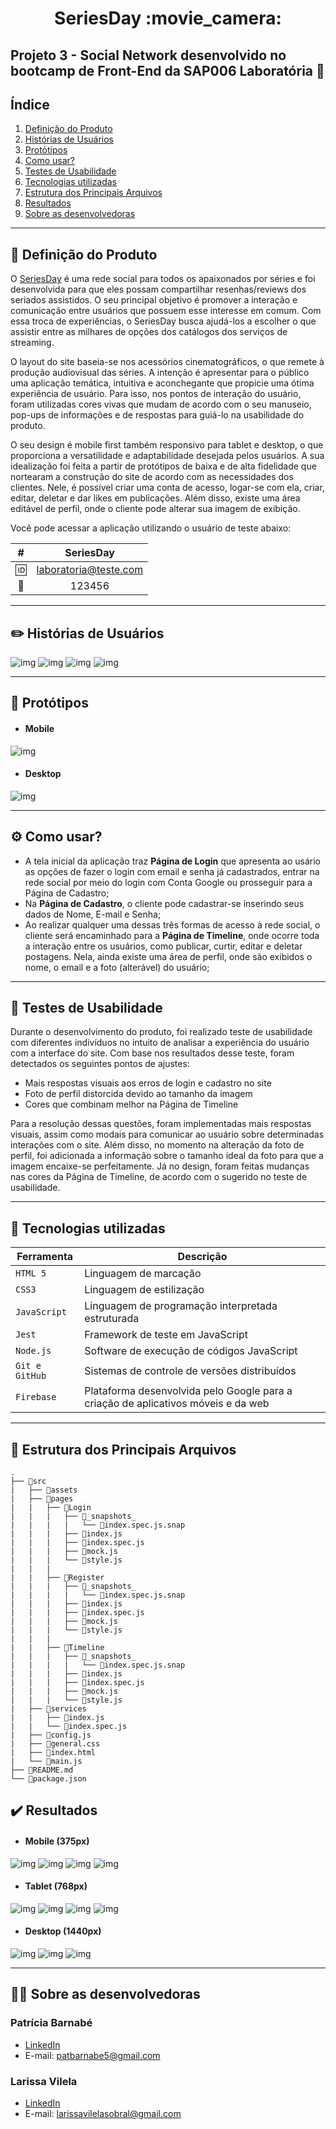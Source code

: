 <h1 align="center">SeriesDay :movie_camera:</p>

## Projeto 3 - Social Network desenvolvido no bootcamp de Front-End da SAP006 Laboratória :yellow_heart:

## Índice

1. [Definição do Produto](#dart-definição-do-produto)
2. [Histórias de Usuários](#pencil2-histórias-de-usuários)
3. [Protótipos](#art-protótipos)
4. [Como usar?](#gear-como-usar)
5. [Testes de Usabilidade](#busts_in_silhouette-testes-de-usabilidade)
6. [Tecnologias utilizadas](#robot-tecnologias-utilizadas)
7. [Estrutura dos Principais Arquivos](#file_folder-estrutura-dos-principais-arquivos)
8. [Resultados](#%EF%B8%8F-resultados)
9. [Sobre as desenvolvedoras](#woman_technologist-sobre-as-desenvolvedoras)

---
## :dart: Definição do Produto

O [SeriesDay](https://socialnetworklab-48687.web.app/) é uma rede social para todos os apaixonados por séries e foi desenvolvida para que eles possam compartilhar resenhas/reviews dos seriados assistidos. O seu principal objetivo é promover a interação e comunicação entre usuários que possuem esse interesse em comum. Com essa troca de experiências, o SeriesDay busca ajudá-los a escolher o que assistir entre as milhares de opções dos catálogos dos serviços de streaming. 

O layout do site baseia-se nos acessórios cinematográficos, o que remete à produção audiovisual das séries. A intenção é apresentar para o público uma aplicação temática, intuitiva e aconchegante que propicie uma ótima experiência de usuário. Para isso, nos pontos de interação do usuário, foram utilizadas cores vivas que mudam de acordo com o seu manuseio, pop-ups de informações e de respostas para guiá-lo na usabilidade do produto.

O seu design é mobile first também responsivo para tablet e desktop, o que proporciona a versatilidade e adaptabilidade desejada pelos usuários. A sua idealização foi feita a partir de protótipos de baixa e de alta fidelidade que nortearam a construção do site de acordo com as necessidades dos clientes. Nele, é possível criar uma conta de acesso, logar-se com ela, criar, editar, deletar e dar likes em publicações. Além disso, existe uma área editável de perfil, onde o cliente pode alterar sua imagem de exibição.

Você pode acessar a aplicação utilizando o usuário de teste abaixo:
<div align='center'>
 
| #                     	|             SeriesDay         |         
|:-----------------------:|:----------------------------:	|
| 🆔	                    | laboratoria@teste.com 	     | 
| :key:                 	|            123456            	|            

</div>


---
## :pencil2: Histórias de Usuários
![img](./src/assets/historia1.png)
![img](./src/assets/historia2.png)
![img](./src/assets/historia3.png)
![img](./src/assets/historia4.png)

---
## :art: Protótipos 

* ####  Mobile
![img](./src/assets/prototipo-mobile.png)

* #### Desktop
![img](./src/assets/prototipo-desktop.png)

---
## :gear: Como usar?

- A tela inicial da aplicação traz **Página de Login** que apresenta ao usário as opções de fazer o login com email e senha já cadastrados, entrar na rede social por meio do login com Conta Google ou prosseguir para a Página de Cadastro;
- Na **Página de Cadastro**, o cliente pode cadastrar-se inserindo seus dados de Nome, E-mail e Senha;
- Ao realizar qualquer uma dessas três formas de acesso à rede social, o cliente será encaminhado para a **Página de Timeline**, onde ocorre toda a interação entre os usuários, como publicar, curtir, editar e deletar postagens. Nela, ainda existe uma área de perfil, onde são exibidos o nome, o email e a foto (alterável) do usuário;

---
## :busts_in_silhouette: Testes de Usabilidade
Durante o desenvolvimento do produto, foi realizado teste de usabilidade com diferentes indivíduos no intuito de analisar a experiência do usuário com a interface do site. Com base nos resultados desse teste, foram detectados os seguintes pontos de ajustes:

- Mais respostas visuais aos erros de login e cadastro no site
- Foto de perfil distorcida devido ao tamanho da imagem
- Cores que combinam melhor na Página de Timeline

Para a resolução dessas questões, foram implementadas mais respostas visuais, assim como modais para comunicar ao usuário sobre determinadas interações com o site. Além disso, no momento na alteração da foto de perfil, foi adicionada a informação sobre o tamanho ideal da foto para que a imagem encaixe-se perfeitamente. Já no design, foram feitas mudanças nas cores da Página de Timeline, de acordo com o sugerido no teste de usabilidade.

---
## :robot: Tecnologias utilizadas

| Ferramenta | Descrição |
| --- | --- |
| `HTML 5` | Linguagem de marcação |
| `CSS3` | Linguagem de estilização |
| `JavaScript` |  Linguagem de programação interpretada estruturada|
| `Jest` | Framework de teste em JavaScript|
| `Node.js` | Software de execução de códigos JavaScript|
| `Git e GitHub` | Sistemas de controle de versões distribuídos|
| `Firebase` | Plataforma desenvolvida pelo Google para a criação de aplicativos móveis e da web|

---

## :file_folder: Estrutura dos Principais Arquivos
```
.
├── 📁src
|   ├── 📁assets
|   ├── 📁pages
|   |   ├── 📁Login
|   |   |   ├── 📁_snapshots_
|   |   |   |   └── 📄index.spec.js.snap
|   |   |   ├── 📄index.js
|   |   |   ├── 📄index.spec.js
|   |   |   ├── 📄mock.js
|   |   |   └── 📄style.js
|   |   |
|   |   ├── 📁Register
|   |   |   ├── 📁_snapshots_
|   |   |   |   └── 📄index.spec.js.snap
|   |   |   ├── 📄index.js
|   |   |   ├── 📄index.spec.js
|   |   |   ├── 📄mock.js
|   |   |   └── 📄style.js
|   |   |
|   |   ├── 📁Timeline
|   |   |   ├── 📁_snapshots_
|   |   |   |   └── 📄index.spec.js.snap
|   |   |   ├── 📄index.js
|   |   |   ├── 📄index.spec.js
|   |   |   ├── 📄mock.js
|   |   |   └── 📄style.js
|   ├── 📁services
|   |   ├── 📄index.js
|   |   └── 📄index.spec.js
|   ├── 📄config.js
|   ├── 📄general.css 
|   ├── 📄index.html
|   └── 📄main.js
├── 📄README.md
└── 📄package.json

```

## ✔️ Resultados

* ####  Mobile (375px)
![img](./src/assets/mobile-login.png)
![img](./src/assets/mobile-register.png)
![img](./src/assets/mobile-timeline.png)
![img](./src/assets/mobile-timeline-perfil.png)

* #### Tablet (768px)
![img](./src/assets/tablet-login.png)
![img](./src/assets/tablet-register.png)
![img](./src/assets/tablet-timeline.png)
![img](./src/assets/tablet-timeline-perfil.png)

* #### Desktop (1440px)
![img](./src/assets/desktop-login.png)
![img](./src/assets/desktop-register.png)
![img](./src/assets/desktop-timeline.png)

---
## :woman_technologist: Sobre as desenvolvedoras
### Patrícia Barnabé

- [LinkedIn](https://www.linkedin.com/in/patriciabarnabe)
- E-mail: patbarnabe5@gmail.com

### Larissa Vilela

- [LinkedIn](https://www.linkedin.com/in/larissa-vilela-sobral/)
- E-mail: larissavilelasobral@gmail.com
